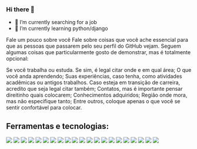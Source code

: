 ### Hi there 👋

- 🔭 I’m currently searching for a job
- 🌱 I’m currently learning python/django

Fale um pouco sobre você
Fale sobre coisas que você ache essencial para que as pessoas que passarem pelo seu perfil do GitHub vejam. Seguem algumas coisas que particularmente gosto de demonstrar, mas é totalmente opcional:

Se você trabalha ou estuda. Se sim, é legal citar onde e em qual área;
O que você anda aprendendo;
Suas experiências, caso tenha, como atividades acadêmicas ou antigos trabalhos. Caso esteja em transição de carreira, acredito que seja legal citar também;
Contatos, mas é importante pensar direitinho quais colocarem;
Conhecimentos adquiridos;
Região onde mora, mas não especifique tanto;
Entre outros, coloque apenas o que você se sentir confortável para colocar.

## Ferramentas e tecnologias:

<img src="https://cdn.jsdelivr.net/gh/devicons/devicon/icons/javascript/javascript-original.svg" />
<img src="https://cdn.jsdelivr.net/gh/devicons/devicon/icons/python/python-original-wordmark.svg" />
<img src="https://cdn.jsdelivr.net/gh/devicons/devicon/icons/nodejs/nodejs-original-wordmark.svg" />
<img src="https://cdn.jsdelivr.net/gh/devicons/devicon/icons/typescript/typescript-plain.svg" />
<img src="https://cdn.jsdelivr.net/gh/devicons/devicon/icons/django/django-plain.svg" />
<img src="https://cdn.jsdelivr.net/gh/devicons/devicon/icons/postgresql/postgresql-original-wordmark.svg" />
<img src="https://cdn.jsdelivr.net/gh/devicons/devicon/icons/git/git-original.svg" />
<img src="https://cdn.jsdelivr.net/gh/devicons/devicon/icons/docker/docker-original-wordmark.svg" />
<img src="https://cdn.jsdelivr.net/gh/devicons/devicon/icons/sqlite/sqlite-plain.svg" />
<img src="https://cdn.jsdelivr.net/gh/devicons/devicon/icons/ubuntu/ubuntu-plain.svg" />
<img src="https://cdn.jsdelivr.net/gh/devicons/devicon/icons/vscode/vscode-original.svg" />
<img src="https://cdn.jsdelivr.net/gh/devicons/devicon/icons/heroku/heroku-original.svg" />
<img src="https://cdn.jsdelivr.net/gh/devicons/devicon/icons/react/react-original-wordmark.svg" />
<img src="https://cdn.jsdelivr.net/gh/devicons/devicon/icons/redux/redux-original.svg" />
<img src="https://cdn.jsdelivr.net/gh/devicons/devicon/icons/css3/css3-original-wordmark.svg" />
<img src="https://cdn.jsdelivr.net/gh/devicons/devicon/icons/html5/html5-original-wordmark.svg" />
<img src="https://cdn.jsdelivr.net/gh/devicons/devicon/icons/materialui/materialui-original.svg" />

<img src="https://cdn.jsdelivr.net/gh/devicons/devicon/icons/jira/jira-original-wordmark.svg" />
<img src="https://cdn.jsdelivr.net/gh/devicons/devicon/icons/slack/slack-original.svg" />
<img src="https://cdn.jsdelivr.net/gh/devicons/devicon/icons/trello/trello-plain.svg" />


<img src="https://cdn.jsdelivr.net/gh/devicons/devicon/icons/linkedin/linkedin-plain.svg" />




<!--
**pauloguarnieri/pauloguarnieri** is a ✨ _special_ ✨ repository because its `README.md` (this file) appears on your GitHub profile.

Here are some ideas to get you started:
<img src="https://cdn.jsdelivr.net/gh/devicons/devicon/icons/mongodb/mongodb-original-wordmark.svg" />


- 👯 I’m looking to collaborate on ...
- 🤔 I’m looking for help with ...
- 💬 Ask me about ...
- 📫 How to reach me: ...
- 😄 Pronouns: ...
- ⚡ Fun fact: ...
-->
